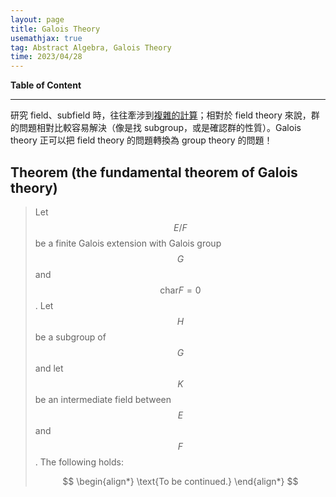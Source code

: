 ```yaml
---
layout: page
title: Galois Theory
usemathjax: true
tag: Abstract Algebra, Galois Theory
time: 2023/04/28
---
```


**Table of Content**


---

研究 field、subfield 時，往往牽涉到[複雜的計算](../algebraic-extension/#exercise-1)；相對於 field theory 來說，群的問題相對比較容易解決（像是找 subgroup，或是確認群的性質）。Galois theory 正可以把 field theory 的問題轉換為 group theory 的問題！

## Theorem (the fundamental theorem of Galois theory)
> Let $$E/F$$ be a finite Galois extension with Galois group $$G$$ and $$\text{char}F=0$$. Let $$H$$ be a subgroup of $$G$$ and let $$K$$ be an intermediate field between $$E$$ and $$F$$. The following holds:
>
> $$
>  \begin{align*}
>    \text{To be continued.}
>  \end{align*}
> $$